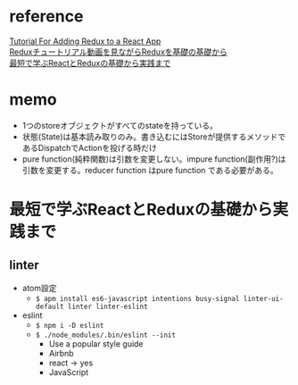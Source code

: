 # reference
[Tutorial For Adding Redux to a React App](https://code.likeagirl.io/tutorial-for-adding-redux-to-a-react-app-1a94cc1738e5)  
[Reduxチュートリアル動画を見ながらReduxを基礎の基礎から](https://qiita.com/insight3110/items/4d212ecef6992e8eaee5)  
[最短で学ぶReactとReduxの基礎から実践まで](https://www.udemy.com/react-redux-from-beginning/learn/v4/t/lecture/7538812?start=45)  

# memo
- 1つのstoreオブジェクトがすべてのstateを持っている。
- 状態(State)は基本読み取りのみ。書き込むにはStoreが提供するメソッドであるDispatchでActionを投げる時だけ
- pure function(純粋関数)は引数を変更しない。impure function(副作用?)は引数を変更する。reducer function はpure function である必要がある。

# 最短で学ぶReactとReduxの基礎から実践まで
## linter
- atom設定
  - `$ apm install es6-javascript intentions busy-signal linter-ui-default linter linter-eslint`
- eslint
  - `$ npm i -D eslint`
  - `$ ./node_modules/.bin/eslint --init`
    - Use a popular style guide
    - Airbnb
    - react -> yes
    - JavaScript
